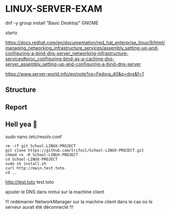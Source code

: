 # LINUX-SERVER-EXAM

dnf -y group install "Basic Desktop" GNOME 

startx

https://docs.redhat.com/en/documentation/red_hat_enterprise_linux/9/html/managing_networking_infrastructure_services/assembly_setting-up-and-configuring-a-bind-dns-server_networking-infrastructure-services#proc_configuring-bind-as-a-caching-dns-server_assembly_setting-up-and-configuring-a-bind-dns-server


https://www.server-world.info/en/note?os=Fedora_40&p=dns&f=1

## Structure

## Report 

## Hell yea 🤘

sudo nano /etc/resolv.conf



```
rm -rf git School-LINUX-PROJECT
git clone https://github.com/trifoil/School-LINUX-PROJECT.git
chmod +x -R School-LINUX-PROJECT
cd School-LINUX-PROJECT
sudo sh install.sh
curl http://main.test.toto
cd ..
```


http://test.toto
test.toto

ajouter le DNS dans nmtui sur la machine client

!!! redémarrer NetworkManager sur la machine client dans le cas où le serveur aurait été déconnecté !!!